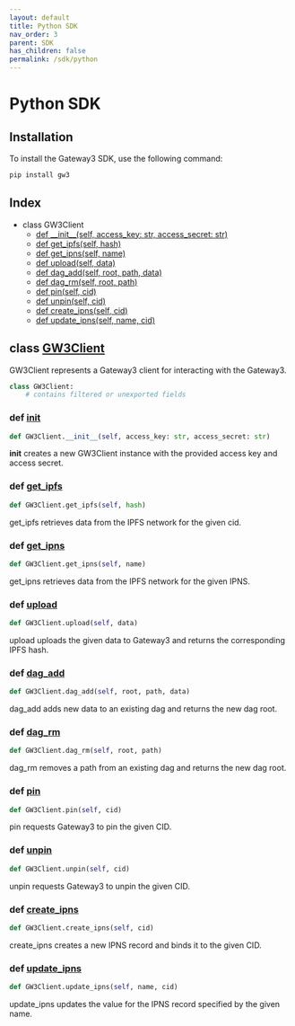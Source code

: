 ```yaml
---
layout: default
title: Python SDK
nav_order: 3
parent: SDK
has_children: false
permalink: /sdk/python
---
```


# Python SDK

## Installation

To install the Gateway3 SDK, use the following command:

```sh
pip install gw3
```

## Index

- class GW3Client
  - [def \_\_init\_\_(self, access_key: str, access_secret: str)](<#def-__init__>)
  - [def get_ipfs(self, hash)](<#def-get_ipfs>)
  - [def get_ipns(self, name)](<#def-get_ipns>)
  - [def upload(self, data)](<#def-upload>)
  - [def dag_add(self, root, path, data)](<#def-dag_add>)
  - [def dag_rm(self, root, path)](<#def-dag_rm>)
  - [def pin(self, cid)](<#def-pin>)
  - [def unpin(self, cid)](<#def-unpin>)
  - [def create_ipns(self, cid)](<#def-create_ipns>)
  - [def update_ipns(self, name, cid)](<#def-update_ipns>)

## class [GW3Client](https://github.com/photon-storage/gw3-sdk-python/blob/main/gw3/client.py#L14-L250)

GW3Client represents a Gateway3 client for interacting with the Gateway3.

```python
class GW3Client:
    # contains filtered or unexported fields
```

### def [__init__](https://github.com/photon-storage/gw3-sdk-python/blob/main/gw3/client.py#L19-L23)

```python
def GW3Client.__init__(self, access_key: str, access_secret: str)
```

__init__ creates a new GW3Client instance with the provided access key and access secret.

### def [get_ipfs](https://github.com/photon-storage/gw3-sdk-python/blob/main/gw3/client.py#L54)

```python
def GW3Client.get_ipfs(self, hash)
```

get_ipfs retrieves data from the IPFS network for the given cid.

### def [get_ipns](https://github.com/photon-storage/gw3-sdk-python/blob/main/gw3/client.py#L64)

```python
def GW3Client.get_ipns(self, name)
```

get_ipns retrieves data from the IPFS network for the given IPNS.

### def [upload](https://github.com/photon-storage/gw3-sdk-python/blob/main/gw3/client.py#L84)

```python
def GW3Client.upload(self, data)
```

upload uploads the given data to Gateway3 and returns the corresponding IPFS hash.

### def [dag_add](https://github.com/photon-storage/gw3-sdk-python/blob/main/gw3/client.py#L102)

```python
def GW3Client.dag_add(self, root, path, data)
```

dag_add adds new data to an existing dag and returns the new dag root.

### def [dag_rm](https://github.com/photon-storage/gw3-sdk-python/blob/main/gw3/client.py#L120)

```python
def GW3Client.dag_rm(self, root, path)
```

dag_rm removes a path from an existing dag and returns the new dag root.

### def [pin](https://github.com/photon-storage/gw3-sdk-python/blob/main/gw3/client.py#L128)

```python
def GW3Client.pin(self, cid)
```

pin requests Gateway3 to pin the given CID.

### def [unpin](https://github.com/photon-storage/gw3-sdk-python/blob/main/gw3/client.py#L136)

```python
def GW3Client.unpin(self, cid)
```

unpin requests Gateway3 to unpin the given CID.

### def [create_ipns](https://github.com/photon-storage/gw3-sdk-python/blob/main/gw3/client.py#L144)

```python
def GW3Client.create_ipns(self, cid)
```

create_ipns creates a new IPNS record and binds it to the given CID.

### def [update_ipns](https://github.com/photon-storage/gw3-sdk-python/blob/main/gw3/client.py#L154)

```python
def GW3Client.update_ipns(self, name, cid)
```

update_ipns updates the value for the IPNS record specified by the given name.